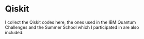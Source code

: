 # Qiskit
I collect the Qiskit codes here, the ones used in the IBM Quantum Challenges and the Summer School which I participated in are also included.
